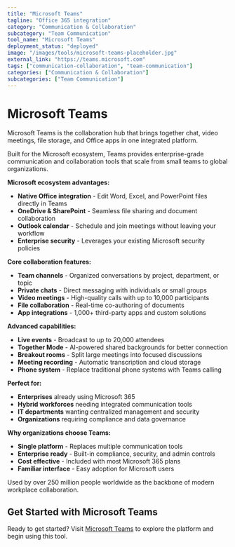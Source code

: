 ```yaml
---
title: "Microsoft Teams"
tagline: "Office 365 integration"
category: "Communication & Collaboration"
subcategory: "Team Communication"
tool_name: "Microsoft Teams"
deployment_status: "deployed"
image: "/images/tools/microsoft-teams-placeholder.jpg"
external_link: "https://teams.microsoft.com"
tags: ["communication-collaboration", "team-communication"]
categories: ["Communication & Collaboration"]
subcategories: ["Team Communication"]
---
```


# Microsoft Teams

Microsoft Teams is the collaboration hub that brings together chat, video meetings, file storage, and Office apps in one integrated platform.

Built for the Microsoft ecosystem, Teams provides enterprise-grade communication and collaboration tools that scale from small teams to global organizations.

**Microsoft ecosystem advantages:**
- **Native Office integration** - Edit Word, Excel, and PowerPoint files directly in Teams
- **OneDrive & SharePoint** - Seamless file sharing and document collaboration
- **Outlook calendar** - Schedule and join meetings without leaving your workflow
- **Enterprise security** - Leverages your existing Microsoft security policies

**Core collaboration features:**
- **Team channels** - Organized conversations by project, department, or topic
- **Private chats** - Direct messaging with individuals or small groups
- **Video meetings** - High-quality calls with up to 10,000 participants
- **File collaboration** - Real-time co-authoring of documents
- **App integrations** - 1,000+ third-party apps and custom solutions

**Advanced capabilities:**
- **Live events** - Broadcast to up to 20,000 attendees
- **Together Mode** - AI-powered shared backgrounds for better connection
- **Breakout rooms** - Split large meetings into focused discussions
- **Meeting recording** - Automatic transcription and cloud storage
- **Phone system** - Replace traditional phone systems with Teams calling

**Perfect for:**
- **Enterprises** already using Microsoft 365
- **Hybrid workforces** needing integrated communication tools
- **IT departments** wanting centralized management and security
- **Organizations** requiring compliance and data governance

**Why organizations choose Teams:**
- **Single platform** - Replaces multiple communication tools
- **Enterprise ready** - Built-in compliance, security, and admin controls
- **Cost effective** - Included with most Microsoft 365 plans
- **Familiar interface** - Easy adoption for Microsoft users

Used by over 250 million people worldwide as the backbone of modern workplace collaboration.

## Get Started with Microsoft Teams

Ready to get started? Visit [Microsoft Teams](https://teams.microsoft.com) to explore the platform and begin using this tool.